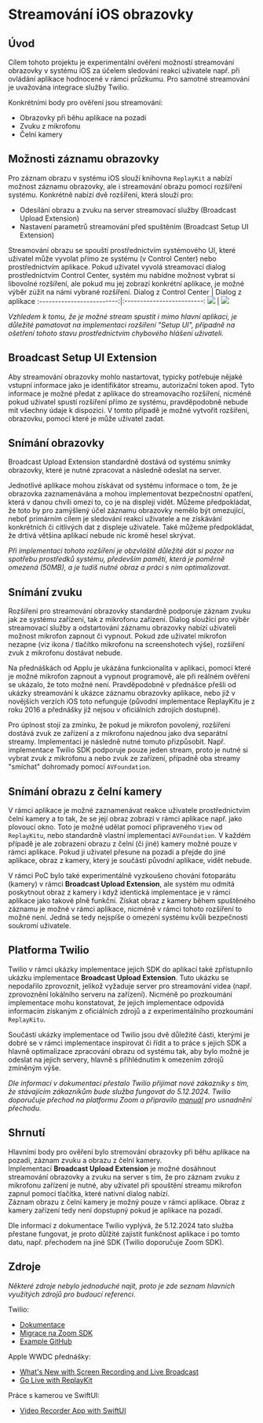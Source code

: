 # Streamování iOS obrazovky

## Úvod
Cílem tohoto projektu je experimentální ověření možností streamování obrazovky v systému iOS za účelem sledování reakcí uživatele např. při ovládání aplikace hodnocené v rámci průzkumu. Pro samotné streamování je uvažována integrace služby Twilio. 

Konkrétními body pro ověření jsou streamování:
* Obrazovky při běhu aplikace na pozadí
* Zvuku z mikrofonu
* Čelní kamery

## Možnosti záznamu obrazovky
Pro záznam obrazu v systému iOS slouží knihovna `ReplayKit` a nabízí možnost záznamu obrazovky, ale i streamování obrazu pomocí rozšíření systému. Konkrétně nabízí dvě rozšíření, která slouží pro:
* Odesílání obrazu a zvuku na server streamovací služby (Broadcast Upload Extension)
* Nastavení parametrů streamování před spuštěním (Broadcast Setup UI Extension)

Streamování obrazu se spouští prostřednictvím systémového UI, které uživatel může vyvolat přímo ze systému (v Control Center) nebo prostřednictvím aplikace. Pokud uživatel vyvolá streamovací dialog prostřednictvím Control Center, systém mu nabídne možnost vybrat si libovolné rozšíření, ale pokud mu jej zobrazí konkrétní aplikace, je možné výběr zúžit na námi vybrané rozšíření.
Dialog z Control Center |  Dialog z aplikace
:-------------------------:|:-------------------------:
<img src="./readme_files/IMG_1344.PNG">  |  <img src="./readme_files/IMG_1345.PNG">

_Vzhledem k tomu, že je možné stream spustit i mimo hlavní aplikaci, je důležité pamatovat na implementaci rozšíření "Setup UI", případně na ošetření tohoto stavu prostřednictvím chybového hlášení uživateli._

## Broadcast Setup UI Extension

Aby streamování obrazovky mohlo nastartovat, typicky potřebuje nějaké vstupní informace jako je identifikátor streamu, autorizační token apod. Tyto informace je možné předat z aplikace do streamovacího rozšíření, nicméně pokud uživatel spustí rozšíření přímo ze systému, pravděpodobně nebude mít všechny údaje k dispozici. V tomto případě je možné vytvořit rozšíření, obrazovku, pomocí které je může uživatel zadat.  

## Snímání obrazovky

Broadcast Upload Extension standardně dostává od systému snímky obrazovky, které je nutné zpracovat a následně odeslat na server.  

Jednotlivé aplikace mohou získávat od systému informace o tom, že je obrazovka zaznamenávána a mohou implementovat bezpečnostní opatření, která v danou chvíli omezí to, co je na displeji vidět. Můžeme předpokládat, že toto by pro zamýšlený účel záznamu obrazovky nemělo být omezující, neboť primárním cílem je sledování reakcí uživatele a ne získávání konkrétních či citlivých dat z displeje uživatele. Také můžeme předpokládat, že drtivá většina aplikací nebude nic kromě hesel skrývat.

_Při implementaci tohoto rozšíření je obzvláště důležité dát si pozor na spotřebu prostředků systému, především paměti, která je poměrně omezená (50MB), a je tudíš nutné obraz a práci s ním optimalizovat._

## Snímání zvuku

Rozšíření pro streamování obrazovky standardně podporuje záznam zvuku jak ze systému zařízení, tak z mikrofonu zařízení. Dialog sloužící pro výběr streamovací služby a odstartování záznamu obrazovky nabízí uživateli možnost mikrofon zapnout či vypnout. Pokud zde uživatel mikrofon nezapne (viz ikona / tlačítko mikrofonu na screenshotech výše), rozšíření zvuk z mikrofonu dostávat nebude.  

Na přednáškách od Applu je ukázána funkcionalita v aplikaci, pomocí které je možné mikrofon zapnout a vypnout programově, ale při reálném ověření se ukázalo, že toto možné není. Pravděpodobně v přednášce přešli od ukázky streamování k ukázce záznamu obrazovky aplikace, nebo již v novějších verzích iOS toto nefunguje (původní implementace ReplayKitu je z roku 2016 a přednášky již nejsou v oficiálních zdrojích dostupné).  

Pro úplnost stojí za zmínku, že pokud je mikrofon povolený, rozšíření dostává zvuk ze zařízení a z mikrofonu najednou jako dva separátní streamy. Implementaci je následně nutné tomuto přizpůsobit. Např. implementace Twilio SDK podporuje pouze jeden stream, proto je nutné si vybrat zvuk z mikrofonu a nebo zvuk ze zařízení, případně oba streamy "smíchat" dohromady pomocí `AVFoundation`.

## Snímání obrazu z čelní kamery

V rámci aplikace je možné zaznamenávat reakce uživatele prostřednictvím čelní kamery a to tak, že se její obraz zobrazí v rámci aplikace např. jako plovoucí okno. Toto je možné udělat pomocí připraveného `View` od `ReplayKitu`, nebo standardně vlastní implementací `AVFoundation`. V každém případě je ale zobrazení obrazu z čelní (či jiné) kamery možné pouze v rámci aplikace. Pokud ji uživatel přesune na pozadí a přejde do jiné aplikace, obraz z kamery, který je součástí původní aplikace, vidět nebude. 

V rámci PoC bylo také experimentálně vyzkoušeno chování fotoparátu (kamery) v rámci **Broadcast Upload Extension**, ale systém mu odmítá poskytnout obraz z kamery i když identická implementace je v rámci aplikace jako takové plně funkční. Získat obraz z kamery během spuštěného záznamu je možné v rámci aplikace, nicméně v rámci tohoto rozšíření to možné není. Jedná se tedy nejspíše o omezení systému kvůli bezpečnosti soukromí uživatele.

## Platforma Twilio

Twilio v rámci ukázky implementace jejich SDK do aplikací také zpřístupnilo ukázku implementace **Broadcast Upload Extension**. Tuto ukázku se nepodařilo zprovoznit, jelikož vyžaduje server pro streamování videa (např. zprovoznění lokálního serveru na zařízení). Nicméně po prozkoumání implementace mohu konstatovat, že jejich implementace odpovídá informacím získaným z oficiálních zdrojů a z experimentálního prozkoumání `ReplayKitu`.  

Součástí ukázky implementace od Twilio jsou dvě důležité části, kterými je dobré se v rámci implementace inspirovat či řídit a to práce s jejich SDK a hlavně optimalizace zpracování obrazu od systému tak, aby bylo možné je odeslat na jejich servery, hlavně s přihlédnutím k omezením zdrojů zmíněným výše.

_Dle informací v dokumentaci přestalo Twilio přijímat nové zákazníky s tím, že stávajícím zákazníkům bude služba fungovat do 5.12.2024. Twilio doporučuje přechod na platformu Zoom a připravilo [manuál](https://developers.zoom.us/docs/video-sdk/twilio/) pro usnadnění přechodu._

## Shrnutí

Hlavními body pro ověření bylo stremování obrazovky při běhu aplikace na pozadí, záznam zvuku a obrazu z čelní kamery.  
Implementací **Broadcast Upload Extension** je možné dosáhnout streamování obrazovky a zvuku na server s tím, že pro záznam zvuku z mikrofonu zařízení je nutné, aby uživatel při spouštění streamu mikrofon zapnul pomocí tlačítka, které nativní dialog nabízí.  
Záznam obrazu z čelní kamery je možný pouze v rámci aplikace. Obraz z kamery zařízení tedy není dopstupný pokud je aplikace na pozadí.

Dle informací z dokumentace Twilio vyplývá, že 5.12.2024 tato služba přestane fungovat, je proto důlžité zajistit funkčnost aplikace i po tomto datu, např. přechodem na jiné SDK (Twilio doporučuje Zoom SDK).

## Zdroje

_Některé zdroje nebylo jednoduché najít, proto je zde seznam hlavních využitých zdrojů pro budoucí referenci._

Twilio:
* [Dokumentace](https://www.twilio.com/docs/video/ios)
* [Migrace na Zoom SDK](https://developers.zoom.us/docs/video-sdk/twilio/)
* [Example GitHub](https://github.com/twilio/video-quickstart-ios)

Apple WWDC přednášky:
* [What's New with Screen Recording and Live Broadcast](https://www.youtube.com/watch?v=jCpLO3OfF8E)
* [Go Live with ReplayKit](https://wwdctogether.com/wwdc2016/601)

Práce s kamerou ve SwiftUI:
* [Video Recorder App with SwiftUI](https://enebin.medium.com/step-by-step-visual-guide-to-developing-a-video-recorder-app-with-swiftui-864f842d28a0)